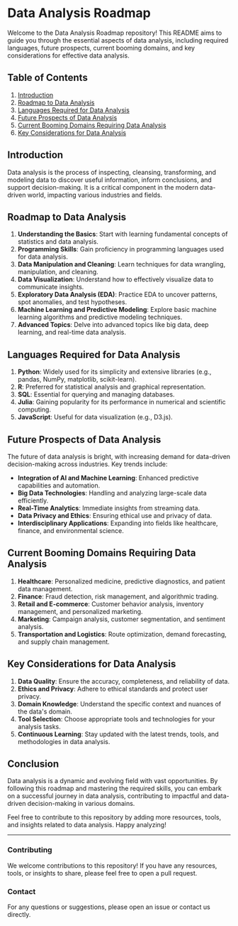 # Data Analysis Roadmap

Welcome to the Data Analysis Roadmap repository! This README aims to guide you through the essential aspects of data analysis, including required languages, future prospects, current booming domains, and key considerations for effective data analysis.

## Table of Contents

1. [Introduction](#introduction)
2. [Roadmap to Data Analysis](#roadmap-to-data-analysis)
3. [Languages Required for Data Analysis](#languages-required-for-data-analysis)
4. [Future Prospects of Data Analysis](#future-prospects-of-data-analysis)
5. [Current Booming Domains Requiring Data Analysis](#current-booming-domains-requiring-data-analysis)
6. [Key Considerations for Data Analysis](#key-considerations-for-data-analysis)

## Introduction

Data analysis is the process of inspecting, cleansing, transforming, and modeling data to discover useful information, inform conclusions, and support decision-making. It is a critical component in the modern data-driven world, impacting various industries and fields.

## Roadmap to Data Analysis

1. **Understanding the Basics**: Start with learning fundamental concepts of statistics and data analysis.
2. **Programming Skills**: Gain proficiency in programming languages used for data analysis.
3. **Data Manipulation and Cleaning**: Learn techniques for data wrangling, manipulation, and cleaning.
4. **Data Visualization**: Understand how to effectively visualize data to communicate insights.
5. **Exploratory Data Analysis (EDA)**: Practice EDA to uncover patterns, spot anomalies, and test hypotheses.
6. **Machine Learning and Predictive Modeling**: Explore basic machine learning algorithms and predictive modeling techniques.
7. **Advanced Topics**: Delve into advanced topics like big data, deep learning, and real-time data analysis.

## Languages Required for Data Analysis

1. **Python**: Widely used for its simplicity and extensive libraries (e.g., pandas, NumPy, matplotlib, scikit-learn).
2. **R**: Preferred for statistical analysis and graphical representation.
3. **SQL**: Essential for querying and managing databases.
4. **Julia**: Gaining popularity for its performance in numerical and scientific computing.
5. **JavaScript**: Useful for data visualization (e.g., D3.js).

## Future Prospects of Data Analysis

The future of data analysis is bright, with increasing demand for data-driven decision-making across industries. Key trends include:

- **Integration of AI and Machine Learning**: Enhanced predictive capabilities and automation.
- **Big Data Technologies**: Handling and analyzing large-scale data efficiently.
- **Real-Time Analytics**: Immediate insights from streaming data.
- **Data Privacy and Ethics**: Ensuring ethical use and privacy of data.
- **Interdisciplinary Applications**: Expanding into fields like healthcare, finance, and environmental science.

## Current Booming Domains Requiring Data Analysis

1. **Healthcare**: Personalized medicine, predictive diagnostics, and patient data management.
2. **Finance**: Fraud detection, risk management, and algorithmic trading.
3. **Retail and E-commerce**: Customer behavior analysis, inventory management, and personalized marketing.
4. **Marketing**: Campaign analysis, customer segmentation, and sentiment analysis.
5. **Transportation and Logistics**: Route optimization, demand forecasting, and supply chain management.

## Key Considerations for Data Analysis

1. **Data Quality**: Ensure the accuracy, completeness, and reliability of data.
2. **Ethics and Privacy**: Adhere to ethical standards and protect user privacy.
3. **Domain Knowledge**: Understand the specific context and nuances of the data's domain.
4. **Tool Selection**: Choose appropriate tools and technologies for your analysis tasks.
5. **Continuous Learning**: Stay updated with the latest trends, tools, and methodologies in data analysis.

## Conclusion

Data analysis is a dynamic and evolving field with vast opportunities. By following this roadmap and mastering the required skills, you can embark on a successful journey in data analysis, contributing to impactful and data-driven decision-making in various domains.

Feel free to contribute to this repository by adding more resources, tools, and insights related to data analysis. Happy analyzing!

---

### Contributing

We welcome contributions to this repository! If you have any resources, tools, or insights to share, please feel free to open a pull request.

### Contact

For any questions or suggestions, please open an issue or contact us directly.


